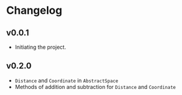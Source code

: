 # Changelog

## v0.0.1
- Initiating the project.
## v0.2.0
- `Distance` and `Coordinate` in `AbstractSpace`
- Methods of addition and subtraction for `Distance` and `Coordinate`